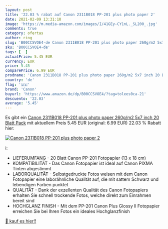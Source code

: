 ```yaml
---
layout: post
title: '22.03 % rabat auf Canon 2311B018 PP-201 plus photo paper 2'
date: 2021-02-09 13:31:10
image: 'https://m.media-amazon.com/images/I/41GEy-CY1nL._SL200_.jpg'
comments: true
category: ofertas
author: ring
slug: 'B00CCSVOE4-de Canon 2311B018 PP-201 plus photo paper 260g/m2 5x7 inch 20...'
sku: 'B00CCSVOE4-de'
tags: [  ]
actualPrice: 5.45 EUR
currency: EUR
price: 5.45
comparePrice: 6.99 EUR
prodname: 'Canon 2311B018 PP-201 plus photo paper 260g/m2 5x7 inch 20 Blatt Pack'
country: 'de'
flag: '🇩🇪'
brand: 'Canon'
buyurl: 'https://www.amazon.de/dp/B00CCSVOE4/?tag=tolees0ca-21'
descuento: '22.03'
average: '5.45'
---
```


Es gibt ein [Canon 2311B018 PP-201 plus photo paper 260g/m2 5x7 inch 20 Blatt Pack](https://www.amazon.de/dp/B00CCSVOE4/?tag=tolees0ca-21) mit aktuellem Preis 5.45 EUR (original: 6.99 EUR) 22.03 % Rabatt hier:

[![Canon 2311B018 PP-201 plus photo paper 2](https://m.media-amazon.com/images/I/41GEy-CY1nL._SL200_.jpg)](https://www.amazon.de/dp/B00CCSVOE4/?tag=tolees0ca-21)

ℹ️:

- LIEFERUMFANG - 20 Blatt Canon PP-201 Fotopapier (13 x 18 cm)
- KOMPATIBILITÄT - Das Canon Fotopapier ist ideal auf Canon PIXMA Tinten abgestimmt
- LABORQUALITÄT - Selbstgedruckte Fotos weisen mit dem Canon Fotopapier eine laborähnliche Qualität auf, die mit sattem Schwarz und lebendigen Farben punktet
- QUALITÄT - Dank der exzellenten Qualität des Canon Fotopapiers erhalten Sie schnell trockende Fotos, welche direkt zum Einrahmen bereit sind
- HOCHGLANZ FINISH - Mit dem PP-201 Canon Plus Glossy ll Fotopapier erreichen Sie bei Ihren Fotos ein ideales Hochglanzfinish

[🛒 kauf es hier!!](https://www.amazon.de/dp/B00CCSVOE4/?tag=tolees0ca-21)
